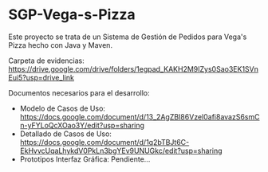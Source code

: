 # SGP-Vega-s-Pizza
Este proyecto se trata de un Sistema de Gestión de Pedidos para Vega's Pizza hecho con Java y Maven.

Carpeta de evidencias: https://drive.google.com/drive/folders/1egpad_KAKH2M9IZys0Sao3EK1SVnEui5?usp=drive_link

Documentos necesarios para el desarrollo:
- Modelo de Casos de Uso: https://docs.google.com/document/d/13_2AgZBI86Vzel0afi8avazS6smCn-yFYLoQcXOao3Y/edit?usp=sharing
- Detallado de Casos de Uso: https://docs.google.com/document/d/1q2bTBJt6C-EkHvvcUqaLhykdV0PkLn3bgYEv9UNUGkc/edit?usp=sharing
- Prototipos Interfaz Gráfica: Pendiente...
